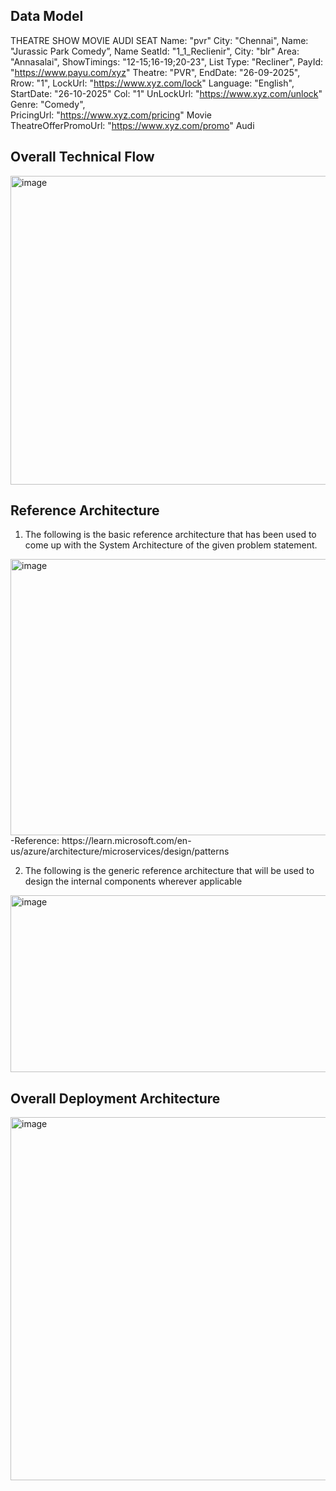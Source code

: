 Data Model
----------
THEATRE	SHOW	MOVIE	AUDI	SEAT
Name: "pvr"	City: "Chennai",	Name: "Jurassic Park Comedy”,	Name	SeatId: "1_1_Reclienir",
City: "blr"	Area: "Annasalai",	ShowTimings: "12-15;16-19;20-23",	List<Seat>	Type: "Recliner",
PayId: "https://www.payu.com/xyz"	Theatre: "PVR",	EndDate: "26-09-2025",		Rrow: "1",
LockUrl: "https://www.xyz.com/lock"	Language: "English",	StartDate: "26-10-2025"		Col: "1"
UnLockUrl: "https://www.xyz.com/unlock"	Genre: "Comedy",			
PricingUrl: "https://www.xyz.com/pricing"	Movie			
TheatreOfferPromoUrl: "https://www.xyz.com/promo"	Audi			

Overall Technical Flow
-----------------------
<img width="892" height="494" alt="image" src="https://github.com/user-attachments/assets/34867ebf-d2a6-4880-a0ba-34bb5b5da0cb" />

Reference Architecture
----------------------
1) The following is the basic reference architecture that has been used to come up with the System Architecture of the given problem statement.
<img width="973" height="442" alt="image" src="https://github.com/user-attachments/assets/6364f21c-f198-488b-b85e-2dbb319a4e42" />
-Reference: https://learn.microsoft.com/en-us/azure/architecture/microservices/design/patterns


2) The following is the generic reference architecture that will be used to design the internal
components wherever applicable
<img width="562" height="283" alt="image" src="https://github.com/user-attachments/assets/917dbad6-2c9d-42b8-8083-1816ef6ab9b0" />


Overall Deployment Architecture
--------------------------------
<img width="725" height="581" alt="image" src="https://github.com/user-attachments/assets/1baa5bb1-af13-48ad-ab78-642d53195449" />


